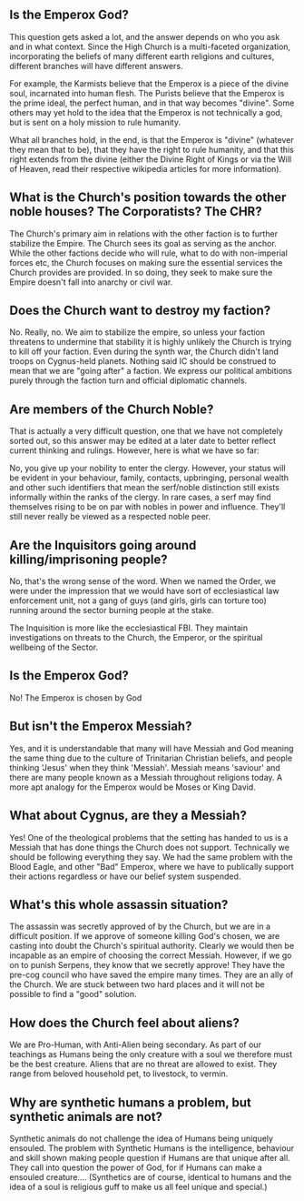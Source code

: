 ## Is the Emperox God?

This question gets asked a lot, and the answer depends on who you ask and in what context. Since the High Church is a multi-faceted organization, incorporating the beliefs of many different earth religions and cultures, different branches will have different answers.

For example, the Karmists believe that the Emperox is a piece of the divine soul, incarnated into human flesh. The Purists believe that the Emperox is the prime ideal, the perfect human, and in that way becomes "divine". Some others may yet hold to the idea that the Emperox is not technically a god, but is sent on a holy mission to rule humanity.

What all branches hold, in the end, is that the Emperox is "divine" (whatever they mean that to be), that they have the right to rule humanity, and that this right extends from the divine (either the Divine Right of Kings or via the Will of Heaven, read their respective wikipedia articles for more information).

## What is the Church's position towards the other noble houses? The Corporatists? The CHR?

The Church's primary aim in relations with the other faction is to further stabilize the Empire. The Church sees its goal as serving as the anchor. While the other factions decide who will rule, what to do with non-imperial forces etc, the Church focuses on making sure the essential services the Church provides are provided. In so doing, they seek to make sure the Empire doesn't fall into anarchy or civil war.

## Does the Church want to destroy my faction?

No. Really, no. We aim to stabilize the empire, so unless your faction threatens to undermine that stability it is highly unlikely the Church is trying to kill off your faction. Even during the synth war, the Church didn't land troops on Cygnus-held planets. Nothing said IC should be construed to mean that we are "going after" a faction. We express our political ambitions purely through the faction turn and official diplomatic channels.

## Are members of the Church Noble?

That is actually a very difficult question, one that we have not completely sorted out, so this answer may be edited at a later date to better reflect current thinking and rulings. However, here is what we have so far:

No, you give up your nobility to enter the clergy. However, your status will be evident in your behaviour, family, contacts, upbringing, personal wealth and other such identifiers that mean the serf/noble distinction still exists informally within the ranks of the clergy. In rare cases, a serf may find themselves rising to be on par with nobles in power and influence. They'll still never really be viewed as a respected noble peer.

## Are the Inquisitors going around killing/imprisoning people?

No, that's the wrong sense of the word. When we named the Order, we were under the impression that we would have sort of ecclesiastical law enforcement unit, not a gang of guys (and girls, girls can torture too) running around the sector burning people at the stake.

The Inquisition is more like the ecclesiastical FBI. They maintain investigations on threats to the Church, the Emperor, or the spiritual wellbeing of the Sector.

## Is the Emperox God? 

No! The Emperox is chosen by God

## But isn't the Emperox Messiah? 

Yes, and it is understandable that many will have Messiah and God meaning the same thing due to the culture of Trinitarian Christian beliefs, and people thinking 'Jesus' when they think 'Messiah'. Messiah means 'saviour' and there are many people known as a Messiah throughout religions today. A more apt analogy for the Emperox would be Moses or King David.

## What about Cygnus, are they a Messiah? 

Yes! One of the theological problems that the setting has handed to us is a Messiah that has done things the Church does not support. Technically we should be following everything they say. We had the same problem with the Blood Eagle, and other "Bad" Emperox, where we have to publically support their actions regardless or have our belief system suspended. 

## What's this whole assassin situation? 

The assassin was secretly approved of by the Church, but we are in a difficult position. If we approve of someone killing God's chosen, we are casting into doubt the Church's spiritual authority. Clearly we would then be incapable as an empire of choosing the correct Messiah. However, if we go on to punish Serpens, they know that we secretly approve! They have the pre-cog council who have saved the empire many times. They are an ally of the Church. We are stuck between two hard places and it will not be possible to find a "good" solution. 

## How does the Church feel about aliens? 

We are Pro-Human, with Anti-Alien being secondary. As part of our teachings as Humans being the only creature with a soul we therefore must be the best creature. Aliens that are no threat are allowed to exist. They range from beloved household pet, to livestock, to vermin. 

## Why are synthetic humans a problem, but synthetic animals are not? 

Synthetic animals do not challenge the idea of Humans being uniquely ensouled. The problem with Synthetic Humans is the intelligence, behaviour and skill shown making people question if Humans are that unique after all. They call into question the power of God, for if Humans can make a ensouled creature....  (Synthetics are of course, identical to humans and the idea of a soul is religious guff to make us all feel unique and special.)

